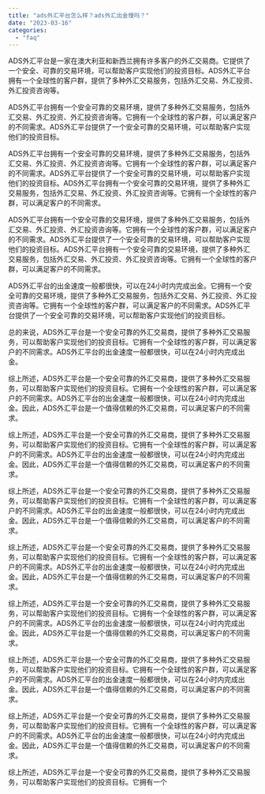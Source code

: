 ```yaml
---
title: "ads外汇平台怎么样？ads外汇出金慢吗？"
date: "2023-03-16"
categories: 
  - "faq"
---
```


ADS外汇平台是一家在澳大利亚和新西兰拥有许多客户的外汇交易商。它提供了一个安全、可靠的交易环境，可以帮助客户实现他们的投资目标。ADS外汇平台拥有一个全球性的客户群，提供了多种外汇交易服务，包括外汇交易、外汇投资、外汇投资咨询等。

ADS外汇平台拥有一个安全可靠的交易环境，提供了多种外汇交易服务，包括外汇交易、外汇投资、外汇投资咨询等。它拥有一个全球性的客户群，可以满足客户的不同需求。ADS外汇平台提供了一个安全可靠的交易环境，可以帮助客户实现他们的投资目标。

ADS外汇平台拥有一个安全可靠的交易环境，提供了多种外汇交易服务，包括外汇交易、外汇投资、外汇投资咨询等。它拥有一个全球性的客户群，可以满足客户的不同需求。ADS外汇平台提供了一个安全可靠的交易环境，可以帮助客户实现他们的投资目标。ADS外汇平台拥有一个安全可靠的交易环境，提供了多种外汇交易服务，包括外汇交易、外汇投资、外汇投资咨询等。它拥有一个全球性的客户群，可以满足客户的不同需求。

ADS外汇平台拥有一个安全可靠的交易环境，提供了多种外汇交易服务，包括外汇交易、外汇投资、外汇投资咨询等。它拥有一个全球性的客户群，可以满足客户的不同需求。ADS外汇平台提供了一个安全可靠的交易环境，可以帮助客户实现他们的投资目标。ADS外汇平台拥有一个安全可靠的交易环境，提供了多种外汇交易服务，包括外汇交易、外汇投资、外汇投资咨询等。它拥有一个全球性的客户群，可以满足客户的不同需求。

ADS外汇平台的出金速度一般都很快，可以在24小时内完成出金。它拥有一个安全可靠的交易环境，提供了多种外汇交易服务，包括外汇交易、外汇投资、外汇投资咨询等。它拥有一个全球性的客户群，可以满足客户的不同需求。ADS外汇平台提供了一个安全可靠的交易环境，可以帮助客户实现他们的投资目标。

总的来说，ADS外汇平台是一个安全可靠的外汇交易商，提供了多种外汇交易服务，可以帮助客户实现他们的投资目标。它拥有一个全球性的客户群，可以满足客户的不同需求。ADS外汇平台的出金速度一般都很快，可以在24小时内完成出金。

综上所述，ADS外汇平台是一个安全可靠的外汇交易商，提供了多种外汇交易服务，可以帮助客户实现他们的投资目标。它拥有一个全球性的客户群，可以满足客户的不同需求。ADS外汇平台的出金速度一般都很快，可以在24小时内完成出金。因此，ADS外汇平台是一个值得信赖的外汇交易商，可以满足客户的不同需求。

综上所述，ADS外汇平台是一个安全可靠的外汇交易商，提供了多种外汇交易服务，可以帮助客户实现他们的投资目标。它拥有一个全球性的客户群，可以满足客户的不同需求。ADS外汇平台的出金速度一般都很快，可以在24小时内完成出金。因此，ADS外汇平台是一个值得信赖的外汇交易商，可以满足客户的不同需求。

综上所述，ADS外汇平台是一个安全可靠的外汇交易商，提供了多种外汇交易服务，可以帮助客户实现他们的投资目标。它拥有一个全球性的客户群，可以满足客户的不同需求。ADS外汇平台的出金速度一般都很快，可以在24小时内完成出金。因此，ADS外汇平台是一个值得信赖的外汇交易商，可以满足客户的不同需求。

综上所述，ADS外汇平台是一个安全可靠的外汇交易商，提供了多种外汇交易服务，可以帮助客户实现他们的投资目标。它拥有一个全球性的客户群，可以满足客户的不同需求。ADS外汇平台的出金速度一般都很快，可以在24小时内完成出金。因此，ADS外汇平台是一个值得信赖的外汇交易商，可以满足客户的不同需求。

综上所述，ADS外汇平台是一个安全可靠的外汇交易商，提供了多种外汇交易服务，可以帮助客户实现他们的投资目标。它拥有一个全球性的客户群，可以满足客户的不同需求。ADS外汇平台的出金速度一般都很快，可以在24小时内完成出金。因此，ADS外汇平台是一个值得信赖的外汇交易商，可以满足客户的不同需求。

综上所述，ADS外汇平台是一个安全可靠的外汇交易商，提供了多种外汇交易服务，可以帮助客户实现他们的投资目标。它拥有一个全球性的客户群，可以满足客户的不同需求。ADS外汇平台的出金速度一般都很快，可以在24小时内完成出金。因此，ADS外汇平台是一个值得信赖的外汇交易商，可以满足客户的不同需求。

综上所述，ADS外汇平台是一个安全可靠的外汇交易商，提供了多种外汇交易服务，可以帮助客户实现他们的投资目标。它拥有一个全球性的客户群，可以满足客户的不同需求。ADS外汇平台的出金速度一般都很快，可以在24小时内完成出金。因此，ADS外汇平台是一个值得信赖的外汇交易商，可以满足客户的不同需求。

综上所述，ADS外汇平台是一个安全可靠的外汇交易商，提供了多种外汇交易服务，可以帮助客户实现他们的投资目标。它拥有一个
